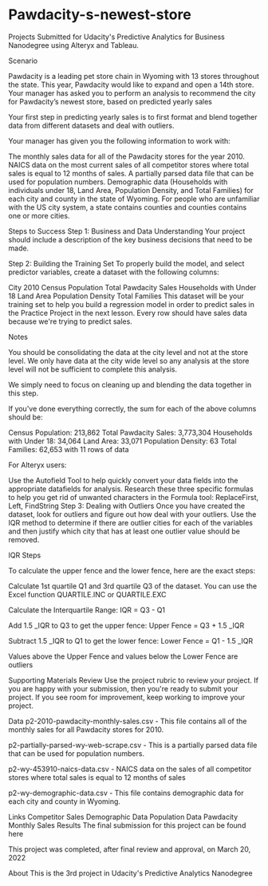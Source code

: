 # Pawdacity-s-newest-store
Projects Submitted for Udacity's Predictive Analytics for Business Nanodegree using Alteryx and Tableau.

Scenario

Pawdacity is a leading pet store chain in Wyoming with 13 stores throughout the state. This year, Pawdacity would like to expand and open a 14th store. Your manager has asked you to perform an analysis to recommend the city for Pawdacity’s newest store, based on predicted yearly sales


Your first step in predicting yearly sales is to first format and blend together data from different datasets and deal with outliers.

Your manager has given you the following information to work with:

The monthly sales data for all of the Pawdacity stores for the year 2010.
NAICS data on the most current sales of all competitor stores where total sales is equal to 12 months of sales.
A partially parsed data file that can be used for population numbers.
Demographic data (Households with individuals under 18, Land Area, Population Density, and Total Families) for each city and county in the state of Wyoming. For people who are unfamiliar with the US city system, a state contains counties and counties contains one or more cities.

Steps to Success
Step 1: Business and Data Understanding
Your project should include a description of the key business decisions that need to be made.

Step 2: Building the Training Set
To properly build the model, and select predictor variables, create a dataset with the following columns:

City
2010 Census Population
Total Pawdacity Sales
Households with Under 18
Land Area
Population Density
Total Families
This dataset will be your training set to help you build a regression model in order to predict sales in the Practice Project in the next lesson. Every row should have sales data because we're trying to predict sales.

Notes

You should be consolidating the data at the city level and not at the store level. We only have data at the city wide level so any analysis at the store level will not be sufficient to complete this analysis.

We simply need to focus on cleaning up and blending the data together in this step.

If you've done everything correctly, the sum for each of the above columns should be:

Census Population: 213,862
Total Pawdacity Sales: 3,773,304
Households with Under 18: 34,064
Land Area: 33,071
Population Density: 63
Total Families: 62,653
with 11 rows of data

For Alteryx users:

Use the Autofield Tool to help quickly convert your data fields into the appropriate datafields for analysis.
Research these three specific formulas to help you get rid of unwanted characters in the Formula tool: ReplaceFirst, Left, FindString
Step 3: Dealing with Outliers
Once you have created the dataset, look for outliers and figure out how deal with your outliers. Use the IQR method to determine if there are outlier cities for each of the variables and then justify which city that has at least one outlier value should be removed.

IQR Steps

To calculate the upper fence and the lower fence, here are the exact steps:

Calculate 1st quartile Q1 and 3rd quartile Q3 of the dataset. You can use the Excel function QUARTILE.INC or QUARTILE.EXC

Calculate the Interquartile Range: IQR = Q3 - Q1

Add 1.5 _IQR to Q3 to get the upper fence: Upper Fence = Q3 + 1.5 _IQR

Subtract 1.5 _IQR to Q1 to get the lower fence: Lower Fence = Q1 - 1.5 _IQR

Values above the Upper Fence and values below the Lower Fence are outliers

Supporting Materials
Review
Use the project rubric to review your project. If you are happy with your submission, then you're ready to submit your project. If you see room for improvement, keep working to improve your project.

Data
p2-2010-pawdacity-monthly-sales.csv - This file contains all of the monthly sales for all Pawdacity stores for 2010.

p2-partially-parsed-wy-web-scrape.csv - This is a partially parsed data file that can be used for population numbers.

p2-wy-453910-naics-data.csv - NAICS data on the sales of all competitor stores where total sales is equal to 12 months of sales

p2-wy-demographic-data.csv - This file contains demographic data for each city and county in Wyoming.

Links
Competitor Sales
Demographic Data
Population Data
Pawdacity Monthly Sales
Results
The final submission for this project can be found here

This project was completed, after final review and approval, on March 20, 2022

About
This is the 3rd project in Udacity's Predictive Analytics Nanodegree


